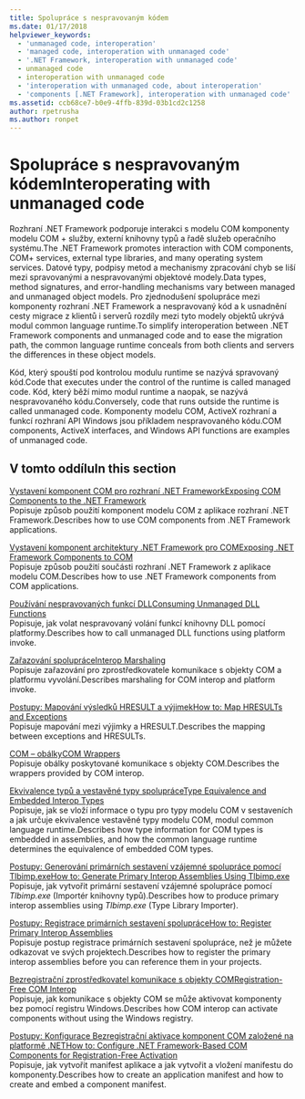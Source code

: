 ```yaml
---
title: Spolupráce s nespravovaným kódem
ms.date: 01/17/2018
helpviewer_keywords:
  - 'unmanaged code, interoperation'
  - 'managed code, interoperation with unmanaged code'
  - '.NET Framework, interoperation with unmanaged code'
  - unmanaged code
  - interoperation with unmanaged code
  - 'interoperation with unmanaged code, about interoperation'
  - 'components [.NET Framework], interoperation with unmanaged code'
ms.assetid: ccb68ce7-b0e9-4ffb-839d-03b1cd2c1258
author: rpetrusha
ms.author: ronpet
---
```

# <a name="interoperating-with-unmanaged-code"></a><span data-ttu-id="00780-102">Spolupráce s nespravovaným kódem</span><span class="sxs-lookup"><span data-stu-id="00780-102">Interoperating with unmanaged code</span></span>

<span data-ttu-id="00780-103">Rozhraní .NET Framework podporuje interakci s modelu COM komponenty modelu COM + služby, externí knihovny typů a řadě služeb operačního systému.</span><span class="sxs-lookup"><span data-stu-id="00780-103">The .NET Framework promotes interaction with COM components, COM+ services, external type libraries, and many operating system services.</span></span> <span data-ttu-id="00780-104">Datové typy, podpisy metod a mechanismy zpracování chyb se liší mezi spravovanými a nespravovanými objektové modely.</span><span class="sxs-lookup"><span data-stu-id="00780-104">Data types, method signatures, and error-handling mechanisms vary between managed and unmanaged object models.</span></span> <span data-ttu-id="00780-105">Pro zjednodušení spolupráce mezi komponenty rozhraní .NET Framework a nespravovaný kód a k usnadnění cesty migrace z klientů i serverů rozdíly mezi tyto modely objektů ukrývá modul common language runtime.</span><span class="sxs-lookup"><span data-stu-id="00780-105">To simplify interoperation between .NET Framework components and unmanaged code and to ease the migration path, the common language runtime conceals from both clients and servers the differences in these object models.</span></span>

<span data-ttu-id="00780-106">Kód, který spouští pod kontrolou modulu runtime se nazývá spravovaný kód.</span><span class="sxs-lookup"><span data-stu-id="00780-106">Code that executes under the control of the runtime is called managed code.</span></span> <span data-ttu-id="00780-107">Kód, který běží mimo modul runtime a naopak, se nazývá nespravovaného kódu.</span><span class="sxs-lookup"><span data-stu-id="00780-107">Conversely, code that runs outside the runtime is called unmanaged code.</span></span> <span data-ttu-id="00780-108">Komponenty modelu COM, ActiveX rozhraní a funkcí rozhraní API Windows jsou příkladem nespravovaného kódu.</span><span class="sxs-lookup"><span data-stu-id="00780-108">COM components, ActiveX interfaces, and Windows API functions are examples of unmanaged code.</span></span>

## <a name="in-this-section"></a><span data-ttu-id="00780-109">V tomto oddílu</span><span class="sxs-lookup"><span data-stu-id="00780-109">In this section</span></span>

[<span data-ttu-id="00780-110">Vystavení komponent COM pro rozhraní .NET Framework</span><span class="sxs-lookup"><span data-stu-id="00780-110">Exposing COM Components to the .NET Framework</span></span>](exposing-com-components.md)  
<span data-ttu-id="00780-111">Popisuje způsob použití komponent modelu COM z aplikace rozhraní .NET Framework.</span><span class="sxs-lookup"><span data-stu-id="00780-111">Describes how to use COM components from .NET Framework applications.</span></span>

[<span data-ttu-id="00780-112">Vystavení komponent architektury .NET Framework pro COM</span><span class="sxs-lookup"><span data-stu-id="00780-112">Exposing .NET Framework Components to COM</span></span>](exposing-dotnet-components-to-com.md)  
<span data-ttu-id="00780-113">Popisuje způsob použití součásti rozhraní .NET Framework z aplikace modelu COM.</span><span class="sxs-lookup"><span data-stu-id="00780-113">Describes how to use .NET Framework components from COM applications.</span></span>

[<span data-ttu-id="00780-114">Používání nespravovaných funkcí DLL</span><span class="sxs-lookup"><span data-stu-id="00780-114">Consuming Unmanaged DLL Functions</span></span>](consuming-unmanaged-dll-functions.md)  
<span data-ttu-id="00780-115">Popisuje, jak volat nespravovaný volání funkcí knihovny DLL pomocí platformy.</span><span class="sxs-lookup"><span data-stu-id="00780-115">Describes how to call unmanaged DLL functions using platform invoke.</span></span>

[<span data-ttu-id="00780-116">Zařazování spolupráce</span><span class="sxs-lookup"><span data-stu-id="00780-116">Interop Marshaling</span></span>](interop-marshaling.md)  
<span data-ttu-id="00780-117">Popisuje zařazování pro zprostředkovatele komunikace s objekty COM a platformu vyvolání.</span><span class="sxs-lookup"><span data-stu-id="00780-117">Describes marshaling for COM interop and platform invoke.</span></span>

[<span data-ttu-id="00780-118">Postupy: Mapování výsledků HRESULT a výjimek</span><span class="sxs-lookup"><span data-stu-id="00780-118">How to: Map HRESULTs and Exceptions</span></span>](how-to-map-hresults-and-exceptions.md)  
<span data-ttu-id="00780-119">Popisuje mapování mezi výjimky a HRESULT.</span><span class="sxs-lookup"><span data-stu-id="00780-119">Describes the mapping between exceptions and HRESULTs.</span></span>

[<span data-ttu-id="00780-120">COM – obálky</span><span class="sxs-lookup"><span data-stu-id="00780-120">COM Wrappers</span></span>](com-wrappers.md)  
<span data-ttu-id="00780-121">Popisuje obálky poskytované komunikace s objekty COM.</span><span class="sxs-lookup"><span data-stu-id="00780-121">Describes the wrappers provided by COM interop.</span></span>

[<span data-ttu-id="00780-122">Ekvivalence typů a vestavěné typy spolupráce</span><span class="sxs-lookup"><span data-stu-id="00780-122">Type Equivalence and Embedded Interop Types</span></span>](type-equivalence-and-embedded-interop-types.md)  
<span data-ttu-id="00780-123">Popisuje, jak se vloží informace o typu pro typy modelu COM v sestaveních a jak určuje ekvivalence vestavěné typy modelu COM, modul common language runtime.</span><span class="sxs-lookup"><span data-stu-id="00780-123">Describes how type information for COM types is embedded in assemblies, and how the common language runtime determines the equivalence of embedded COM types.</span></span>

[<span data-ttu-id="00780-124">Postupy: Generování primárních sestavení vzájemné spolupráce pomocí Tlbimp.exe</span><span class="sxs-lookup"><span data-stu-id="00780-124">How to: Generate Primary Interop Assemblies Using Tlbimp.exe</span></span>](how-to-generate-primary-interop-assemblies-using-tlbimp-exe.md)  
<span data-ttu-id="00780-125">Popisuje, jak vytvořit primární sestavení vzájemné spolupráce pomocí *Tlbimp.exe* (Importér knihovny typů).</span><span class="sxs-lookup"><span data-stu-id="00780-125">Describes how to produce primary interop assemblies using *Tlbimp.exe* (Type Library Importer).</span></span>

[<span data-ttu-id="00780-126">Postupy: Registrace primárních sestavení spolupráce</span><span class="sxs-lookup"><span data-stu-id="00780-126">How to: Register Primary Interop Assemblies</span></span>](how-to-register-primary-interop-assemblies.md)  
<span data-ttu-id="00780-127">Popisuje postup registrace primárních sestavení spolupráce, než je můžete odkazovat ve svých projektech.</span><span class="sxs-lookup"><span data-stu-id="00780-127">Describes how to register the primary interop assemblies before you can reference them in your projects.</span></span>

[<span data-ttu-id="00780-128">Bezregistrační zprostředkovatel komunikace s objekty COM</span><span class="sxs-lookup"><span data-stu-id="00780-128">Registration-Free COM Interop</span></span>](registration-free-com-interop.md)  
<span data-ttu-id="00780-129">Popisuje, jak komunikace s objekty COM se může aktivovat komponenty bez pomocí registru Windows.</span><span class="sxs-lookup"><span data-stu-id="00780-129">Describes how COM interop can activate components without using the Windows registry.</span></span>

[<span data-ttu-id="00780-130">Postupy: Konfigurace Bezregistrační aktivace komponent COM založené na platformě .NET</span><span class="sxs-lookup"><span data-stu-id="00780-130">How to: Configure .NET Framework-Based COM Components for Registration-Free Activation</span></span>](configure-net-framework-based-com-components-for-reg.md)  
<span data-ttu-id="00780-131">Popisuje, jak vytvořit manifest aplikace a jak vytvořit a vložení manifestu do komponenty.</span><span class="sxs-lookup"><span data-stu-id="00780-131">Describes how to create an application manifest and how to create and embed a component manifest.</span></span>
